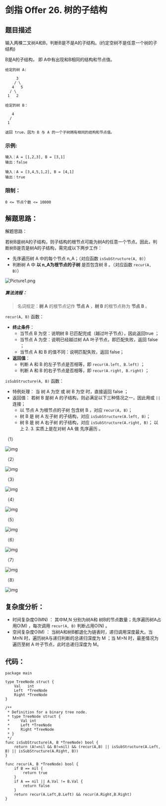 # 剑指 Offer 26. 树的子结构

## 题目描述

输入两棵二叉树A和B，判断B是不是A的子结构。(约定空树不是任意一个树的子结构)

B是A的子结构， 即 A中有出现和B相同的结构和节点值。

```
给定的树 A:

     3
    / \
   4   5
  / \
 1   2
 
给定的树 B：

   4 
  /
 1
 
返回 true，因为 B 与 A 的一个子树拥有相同的结构和节点值。
```

### 示例:

```
输入：A = [1,2,3], B = [3,1]
输出：false

输入：A = [3,4,5,1,2], B = [4,1]
输出：true
```

### 限制：

```
0 <= 节点个数 <= 10000
```

## 解题思路：

解题思路：

若树B是树A的子结构，则子结构的根节点可能为树A的任意一个节点。因此，判断树B是否是树A的子结构，需完成以下两步工作：

- 先序遍历树 A 中的每个节点 n_A；（对应函数 `isSubStructure(A, B)`）
- 判断树 A 中 **以 n_A为根节点的子树** 是否包含树 B 。（对应函数 `recur(A, B)`）

![Picture1.png](D:\www\better_study_for_golang\每日一题\images\27d9f65b79ae4982fb58835d468c2a23ec2ac399ba5f38138f49538537264d03-Picture1.png)

##### 算法流程：

> 名词规定：**树 A** 的根节点记作 **节点 A** ，**树 B** 的根节点称为 **节点 B** 。

`recur(A, B)` 函数：

- **终止条件**：
  - 当节点 B 为空：说明树 B 已匹配完成（越过叶子节点），因此返回true ；
  - 当节点 A 为空：说明已经越过树 AA 叶子节点，即匹配失败，返回 false ；
  - 当节点 A 和 B 的值不同：说明匹配失败，返回 false；
- **返回值**：
  - 判断 A 和 B 的左子节点是否相等，即 `recur(A.left, B.left)` ；
  - 判断 A 和 B 的右子节点是否相等，即 `recur(A.right, B.right)` ；

`isSubStructure(A, B)` 函数：

- 特例处理： 当 树 A 为空 或 树 B 为空 时，直接返回 false ；
- 返回值： 若树 B 是树 A 的子结构，则必满足以下三种情况之一，因此用或 `||` 连接；
  - 以 节点 A 为根节点的子树 包含树 B ，对应 `recur(A, B)`；
  - 树 B 是 树 A 左子树 的子结构，对应 `isSubStructure(A.left, B)`；
  - 树 B 是 树 A 右子树 的子结构，对应 `isSubStructure(A.right, B)`；
    以上 2. 3. 实质上是在对树 AA 做 先序遍历 。

（1）

![img](D:\www\better_study_for_golang\每日一题\images\0e15908809807327aa87c748c4cf1d850eeb63cc13df94c87439cbaffb535005-Picture2.png)

（2）

![img](D:\www\better_study_for_golang\每日一题\images\5d9592ec644c6fc765d6e223d4beb3a74ecf46a32b703d9d02cdbeb9f88e9523-Picture3.png)

（3）

![img](D:\www\better_study_for_golang\每日一题\images\76016cb01f7c051318761388eeadd774b334c6da3c5722754452fc82da87c04b-Picture4.png)

（4）

![img](D:\www\better_study_for_golang\每日一题\images\efe061c2ae8ae6c75b4f36bfd766d60471b4bc985cb330cdae5805043b19f440-Picture5.png)

（5）

![img](D:\www\better_study_for_golang\每日一题\images\987e1803a3600ef2b8e18320589e058e189888fb4d88389527f33499340f149a-Picture6.png)

（6）

![img](D:\www\better_study_for_golang\每日一题\images\3850986482cd6344935ac823e8b396b52f02ae196b573cea1e7ebecb97eb063c-Picture7.png)

（7）

![img](D:\www\better_study_for_golang\每日一题\images\cb14268630fd9efa872f077ee625f8066cd7c818f11df9fc9436fa371994de8a-Picture8.png)

（8）

![img](D:\www\better_study_for_golang\每日一题\images\24d94f730e0a7fc091ab321349c4524dd51828db1fa6a9c1b6455561fa27708e-Picture9.png)


## 复杂度分析：

- 时间复杂度O(MN) ： 其中M,N 分别为树A和 树B的节点数量；先序遍历树A占用O(M) ，每次调用 `recur(A, B)` 判断占用O(N) 。
- 空间复杂度O(M) ： 当树A和树B都退化为链表时，递归调用深度最大。当M≤N 时，遍历树A与递归判断的总递归深度为 M ；当 M>N 时，最差情况为遍历至树 A 叶子节点，此时总递归深度为 M。



## 代码：

```
package main

type TreeNode struct {
	Val   int
	Left  *TreeNode
	Right *TreeNode
}

/**
 * Definition for a binary tree node.
 * type TreeNode struct {
 *     Val int
 *     Left *TreeNode
 *     Right *TreeNode
 * }
 */
func isSubStructure(A, B *TreeNode) bool {
	return (A!=nil && B!=nil) && (recur(A,B) || isSubStructure(A.Left, B) || isSubStructure(A.Right, B))
}

func recur(A, B *TreeNode) bool {
	if B == nil {
		return true
	}
	if A == nil || A.Val != B.Val {
		return false
	}
	return recur(A.Left,B.Left) && recur(A.Right,B.Right)
}
```

